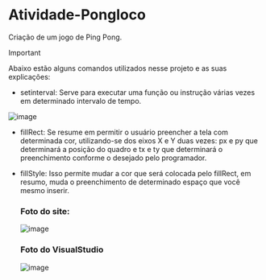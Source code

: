 # Atividade-Pongloco
Criação de um jogo de Ping Pong.

> [!Important]
> Abaixo estão alguns comandos utilizados nesse projeto e as suas explicações:
 - setinterval: Serve para executar uma função ou instrução várias vezes em determinado intervalo de tempo.


![image](https://github.com/Alex2024Campos/Atividade-Pongloco/assets/160960774/197b0582-904a-4af6-a929-ba233d2d8579)

   
 - fillRect: Se resume em permitir o usuário preencher a tela com determinada cor, utilizando-se dos eixos X e Y duas vezes: px e py que determinará a posição do quadro e tx e ty que determinará o preenchimento conforme o desejado pelo programador.
 - fillStyle: Isso permite mudar a cor que será colocada pelo fillRect, em resumo, muda o preenchimento de determinado espaço que você mesmo inserir.

   ### Foto do site:
   ![image](https://github.com/Alex2024Campos/Atividade-Pongloco/assets/160960774/9afa41e5-cf64-4b39-9393-b352449d511d)

   ### Foto do VisualStudio 
   ![image](https://github.com/Alex2024Campos/Atividade-Pongloco/assets/160960774/4d2a91ce-7dac-490f-ab06-6a6e7536343b)
